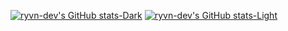 [![ryvn-dev's GitHub stats-Dark](https://github-readme-stats.vercel.app/api?username=ryvn-dev&show_icons=true&theme=dark#gh-dark-mode-only)](https://github.com/ryvn-dev/github-readme-stats#gh-dark-mode-only)
[![ryvn-dev's GitHub stats-Light](https://github-readme-stats.vercel.app/api?username=ryvn-dev&show_icons=true&theme=default#gh-light-mode-only)](https://github.com/ryvn-dev/github-readme-stats#gh-light-mode-only)
